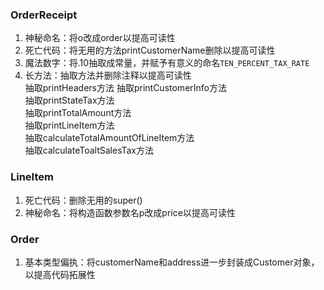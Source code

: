 ### OrderReceipt
1. 神秘命名：将o改成order以提高可读性  
2. 死亡代码：将无用的方法printCustomerName删除以提高可读性  
3. 魔法数字：将.10抽取成常量，并赋予有意义的命名`TEN_PERCENT_TAX_RATE`  
4. 长方法：抽取方法并删除注释以提高可读性  
   抽取printHeaders方法
   抽取printCustomerInfo方法  
   抽取printStateTax方法  
   抽取printTotalAmount方法  
   抽取printLineItem方法  
   抽取calculateTotalAmountOfLineItem方法  
   抽取calculateToaltSalesTax方法  
   
### LineItem
1. 死亡代码：删除无用的super()
2. 神秘命名：将构造函数参数名p改成price以提高可读性 

### Order
1. 基本类型偏执：将customerName和address进一步封装成Customer对象，以提高代码拓展性
   
   
